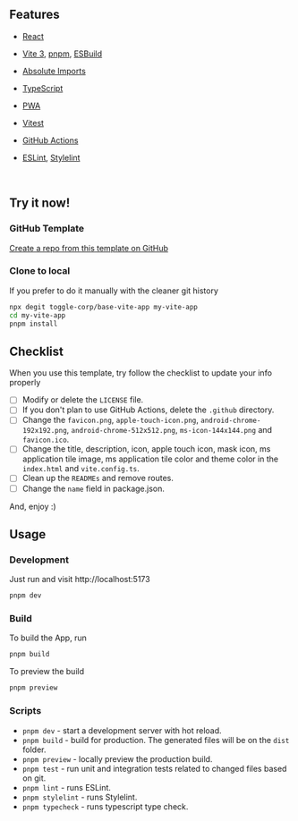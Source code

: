 ## Features

- [React](https://reactjs.org)

- [Vite 3](https://github.com/vitejs/vite), [pnpm](https://pnpm.io/), [ESBuild](https://github.com/evanw/esbuild)

- [Absolute Imports](https://github.com/aleclarson/vite-tsconfig-paths)

- [TypeScript](https://www.typescriptlang.org)

- [PWA](https://github.com/antfu/vite-plugin-pwa)

- [Vitest](https://github.com/vitest-dev/vitest)

- [GitHub Actions](https://github.com/features/actions)

- [ESLint](https://eslint.org), [Stylelint](https://stylelint.io)

<br>


## Try it now!

### GitHub Template

[Create a repo from this template on GitHub](https://github.com/toggle-corp/base-vite-app/generate)

### Clone to local

If you prefer to do it manually with the cleaner git history

```bash
npx degit toggle-corp/base-vite-app my-vite-app
cd my-vite-app
pnpm install
```

## Checklist

When you use this template, try follow the checklist to update your info properly

- [ ] Modify or delete the `LICENSE` file.
- [ ] If you don't plan to use GitHub Actions, delete the `.github` directory.
- [ ] Change the `favicon.png`, `apple-touch-icon.png`, `android-chrome-192x192.png`, `android-chrome-512x512.png`, `ms-icon-144x144.png`  and `favicon.ico`.
- [ ] Change the title, description, icon, apple touch icon, mask icon, ms application tile image, ms application tile color and theme color in the `index.html` and `vite.config.ts`.
- [ ] Clean up the `READMEs` and remove routes.
- [ ] Change the `name` field in package.json.

And, enjoy :)

## Usage

### Development

Just run and visit http://localhost:5173

```bash
pnpm dev
```

### Build

To build the App, run

```bash
pnpm build
```
To preview the build
```bash
pnpm preview
```
### Scripts

- `pnpm dev` - start a development server with hot reload.
- `pnpm build` - build for production. The generated files will be on the `dist` folder.
- `pnpm preview` - locally preview the production build.
- `pnpm test` - run unit and integration tests related to changed files based on git.
- `pnpm lint` - runs ESLint.
- `pnpm stylelint` - runs Stylelint.
- `pnpm typecheck` - runs typescript type check.
